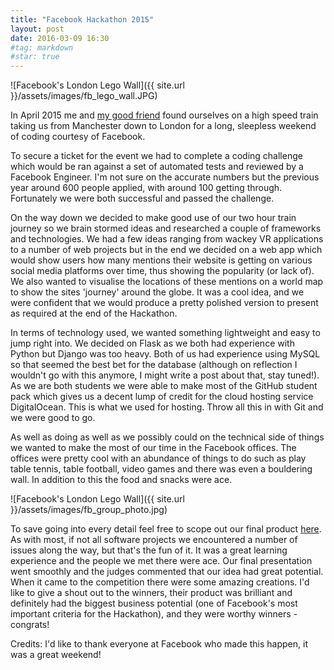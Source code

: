 ```yaml
---
title: "Facebook Hackathon 2015"
layout: post
date: 2016-03-09 16:30
#tag: markdown
#star: true
---
```


![Facebook's London Lego Wall]({{ site.url }}/assets/images/fb_lego_wall.JPG)

In April 2015 me and [my good friend](http://todddavies.co.uk) found ourselves
on a high speed train taking us from Manchester down to London for a long,
sleepless weekend of coding courtesy of Facebook.

To secure a ticket for the event we had to complete a coding challenge which
would be ran against a set of automated tests and reviewed by a Facebook
Engineer. I'm not sure on the accurate numbers but the previous year around
600 people applied, with around 100 getting through. Fortunately we were both
successful and passed the challenge.

On the way down we decided to make good use of our two hour train journey
so we brain stormed ideas and researched a couple of frameworks and
technologies. We had a few ideas ranging from wackey VR applications to a
number of web projects but in the end we decided on a web app which would show
users how many mentions their website is getting on various social media
platforms over time, thus showing the popularity (or lack of). We also wanted
to visualise the locations of these mentions on a world map to show the sites
'journey' around the globe. It was a cool idea, and we were confident that we
would produce a pretty polished version to present as required at the end of the
Hackathon.

In terms of technology used, we wanted something lightweight and easy to jump
right into. We decided on Flask as we both had experience with Python but
Django was too heavy. Both of us had experience using MySQL so that seemed
the best bet for the database (although on reflection I wouldn't go with this
anymore, I might write a post about that, stay tuned!). As we are both students
we were able to make most of the GitHub student pack which gives us a decent
lump of credit for the cloud hosting service DigitalOcean. This is what we used
for hosting. Throw all this in with Git and we were good to go.

As well as doing as well as we possibly could on the technical side of things
we wanted to make the most of our time in the Facebook offices. The offices were
pretty cool with an abundance of things to do such as play table tennis,
table football, video games and there was even a bouldering wall. In addition
to this the food and snacks were ace.

![Facebook's London Lego Wall]({{ site.url }}/assets/images/fb_group_photo.jpg)

To save going into every detail feel free to scope out our final product
[here](https://github.com/MartynJacques/FacebookHackathon2015).
As with most, if not all software projects we encountered a number of issues
along the way, but that's the fun of it. It was a great learning
experience and the people we met there were ace. Our final presentation went
smoothly and the judges commented that our idea had great potential. When it
came to the competition there were some amazing creations. I'd like to give a
shout out to the winners, their product was brilliant and definitely had the
biggest business potential (one of Facebook's most important criteria for the
Hackathon), and they were worthy winners - congrats!

Credits:
I'd like to thank everyone at Facebook who made this happen, it was a great
weekend!
